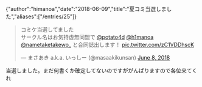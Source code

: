 {"author":"himanoa","date":"2018-06-09","title":"夏コミ当選しました","aliases":["/entries/25"]}
<blockquote class="twitter-tweet" data-partner="tweetdeck"><p lang="ja" dir="ltr">コミケ当選してました<br>サークル名はお気持虚無同盟で <a href="https://twitter.com/potato4d?ref_src=twsrc%5Etfw">@potato4d</a> <a href="https://twitter.com/h1manoa?ref_src=twsrc%5Etfw">@h1manoa</a> <a href="https://twitter.com/nametaketakewo_?ref_src=twsrc%5Etfw">@nametaketakewo_</a> と合同誌出します！ <a href="https://t.co/zC1VDDhscK">pic.twitter.com/zC1VDDhscK</a></p>&mdash; まさあき a.k.a. いっしー (@masaakikunsan) <a href="https://twitter.com/masaakikunsan/status/1005022457843970049?ref_src=twsrc%5Etfw">June 8, 2018</a></blockquote>

当選しました。まだ何書くか確定してないのですががんばりますので各位来てくれ

